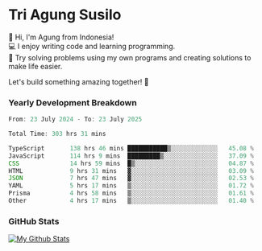 # Tri Agung Susilo

👋 Hi, I'm Agung from Indonesia!<br>
💻 I enjoy writing code and learning programming.<br>
🧠 Try solving problems using my own programs and creating solutions to make life easier.

Let's build something amazing together! 🚀

### Yearly Development Breakdown

<!--START_SECTION:waka-->

```TypeScript JavaScript PHP
From: 23 July 2024 - To: 23 July 2025

Total Time: 303 hrs 31 mins

TypeScript       138 hrs 46 mins ███████████▒░░░░░░░░░░░░░   45.08 %
JavaScript       114 hrs 9 mins  █████████▒░░░░░░░░░░░░░░░   37.09 %
CSS              14 hrs 59 mins  █▒░░░░░░░░░░░░░░░░░░░░░░░   04.87 %
HTML             9 hrs 31 mins   ▓░░░░░░░░░░░░░░░░░░░░░░░░   03.09 %
JSON             7 hrs 47 mins   ▓░░░░░░░░░░░░░░░░░░░░░░░░   02.53 %
YAML             5 hrs 17 mins   ▒░░░░░░░░░░░░░░░░░░░░░░░░   01.72 %
Prisma           4 hrs 58 mins   ▒░░░░░░░░░░░░░░░░░░░░░░░░   01.61 %
Other            4 hrs 17 mins   ▒░░░░░░░░░░░░░░░░░░░░░░░░   01.40 %
```

<!--END_SECTION:waka-->

### GitHub Stats

[![My Github Stats](https://github-readme-stats.vercel.app/api?username=triagung128&show_icons=true&hide=contribs,issues&count_private=true&theme=tokyonight)](https://github.com/triagung128)

<!-- [![Top Langs](https://github-readme-stats.vercel.app/api/top-langs/?username=triagung128&layout=compact)](https://github.com/triagung128) -->

